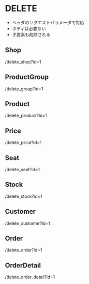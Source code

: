 # DELETE
- ヘッダのリクエストパラメータで対応
- ボディは必要ない
- 子要素も削除される

## Shop
/delete_shop?id=1

## ProductGroup
/delete_group?id=1

## Product
/delete_product?id=1

## Price
/delete_price?id=1

## Seat
/delete_seat?id=1

## Stock
/delete_stock?id=1

## Customer
/delete_customer?id=1

## Order
/delete_order?id=1

## OrderDetail
/delete_order_detail?id=1
